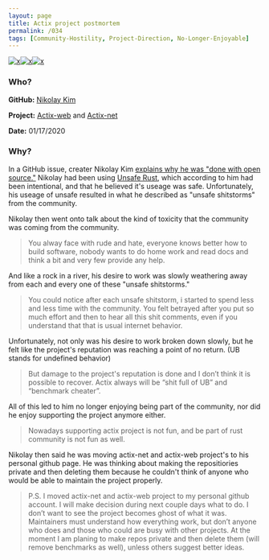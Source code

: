 ```yaml
---
layout: page
title: Actix project postmortem
permalink: /034
tags: [Community-Hostility, Project-Direction, No-Longer-Enjoyable]
---
```


[![x](https://img.shields.io/badge/-Community%20Hostility-red)](/#CH)[![x](https://img.shields.io/badge/-Project%20Direction-brightgreen)](/#ProjectD)[![x](https://img.shields.io/badge/-No%20Longer%20Enjoyable-ff033e)](/#NLE)

### Who?

**GitHub:** [Nikolay Kim](https://github.com/fafhrd91)

**Project:** [Actix-web](https://github.com/actix/actix-web) and [Actix-net](https://github.com/actix/actix-net)

**Date:** 01/17/2020

### Why?

In a GitHub issue, creater Nikolay Kim [explains why he was "done with open source."](https://github.com/fafhrd91/actix-web-postmortem) Nikolay had been using [Unsafe Rust](https://doc.rust-lang.org/book/ch19-01-unsafe-rust.html), which according to him had been intentional, and that he believed it's useage was safe. Unfortunately, his useage of unsafe resulted in what he described as "unsafe shitstorms" from the community. 

Nikolay then went onto talk about the kind of toxicity that the community was coming from the community.

> You alway face with rude and hate, everyone knows better how to build  software, nobody wants to do home work and read docs and think a bit and very few provide any help.

And like a rock in a river, his desire to work was slowly weathering away from each and every one of these "unsafe shitstorms."

> You could notice after each unsafe shitstorm, i started to spend less  and less time with the community. You felt betrayed after you put so  much effort and then to hear all this shit comments, even if you  understand that that is usual internet behavior.

Unfortunately, not only was his desire to work broken down slowly, but he felt like the project's reputation was reaching a point of no return. (UB stands for undefined behavior)

>  But damage to the project's reputation is done and I don’t think it is  possible to recover. Actix always will be “shit full of UB” and  “benchmark cheater”. 

All of this led to him no longer enjoying being part of the community, nor did he enjoy supporting the project anymore either.  

> Nowadays supporting actix project is not fun, and be part of rust community is not fun as well.

Nikolay then said he was moving actix-net and actix-web project's to his personal github page. He was thinking about making the repositiories private and then deleting them because he couldn't think of anyone who would be able to maintain the project properly. 

> P.S. I moved actix-net and actix-web project to my personal github  account. I will make decision during next couple days what to do. I  don’t want to see the project becomes ghost of what it was. Maintainers  must understand how everything work, but don’t anyone who does and those who could are busy with other projects. At the moment I am planing to  make repos private and then delete them (will remove benchmarks as  well), unless others suggest better ideas.



